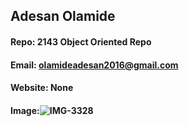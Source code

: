 ## Adesan Olamide
#### Repo: 2143 Object Oriented Repo
#### Email: olamideadesan2016@gmail.com
#### Website: None
#### Image:![IMG-3328](https://user-images.githubusercontent.com/89423023/143947910-1eb7d48c-1132-4012-b858-3c068d25ce00.jpg)




